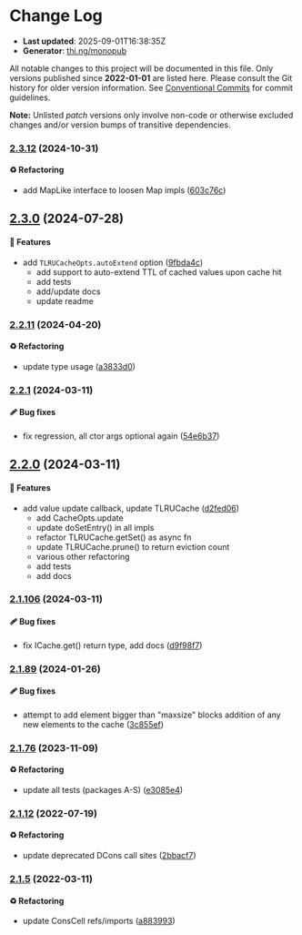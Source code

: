 # Change Log

- **Last updated**: 2025-09-01T16:38:35Z
- **Generator**: [thi.ng/monopub](https://thi.ng/monopub)

All notable changes to this project will be documented in this file.
Only versions published since **2022-01-01** are listed here.
Please consult the Git history for older version information.
See [Conventional Commits](https://conventionalcommits.org/) for commit guidelines.

**Note:** Unlisted _patch_ versions only involve non-code or otherwise excluded changes
and/or version bumps of transitive dependencies.

### [2.3.12](https://github.com/thi-ng/umbrella/tree/@thi.ng/cache@2.3.12) (2024-10-31)

#### ♻️ Refactoring

- add MapLike interface to loosen Map impls ([603c76c](https://github.com/thi-ng/umbrella/commit/603c76c))

## [2.3.0](https://github.com/thi-ng/umbrella/tree/@thi.ng/cache@2.3.0) (2024-07-28)

#### 🚀 Features

- add `TLRUCacheOpts.autoExtend` option ([9fbda4c](https://github.com/thi-ng/umbrella/commit/9fbda4c))
  - add support to auto-extend TTL of cached values upon cache hit
  - add tests
  - add/update docs
  - update readme

### [2.2.11](https://github.com/thi-ng/umbrella/tree/@thi.ng/cache@2.2.11) (2024-04-20)

#### ♻️ Refactoring

- update type usage ([a3833d0](https://github.com/thi-ng/umbrella/commit/a3833d0))

### [2.2.1](https://github.com/thi-ng/umbrella/tree/@thi.ng/cache@2.2.1) (2024-03-11)

#### 🩹 Bug fixes

- fix regression, all ctor args optional again ([54e6b37](https://github.com/thi-ng/umbrella/commit/54e6b37))

## [2.2.0](https://github.com/thi-ng/umbrella/tree/@thi.ng/cache@2.2.0) (2024-03-11)

#### 🚀 Features

- add value update callback, update TLRUCache ([d2fed06](https://github.com/thi-ng/umbrella/commit/d2fed06))
  - add CacheOpts.update
  - update doSetEntry() in all impls
  - refactor TLRUCache.getSet() as async fn
  - update TLRUCache.prune() to return eviction count
  - various other refactoring
  - add tests
  - add docs

### [2.1.106](https://github.com/thi-ng/umbrella/tree/@thi.ng/cache@2.1.106) (2024-03-11)

#### 🩹 Bug fixes

- fix ICache.get() return type, add docs ([d9f98f7](https://github.com/thi-ng/umbrella/commit/d9f98f7))

### [2.1.89](https://github.com/thi-ng/umbrella/tree/@thi.ng/cache@2.1.89) (2024-01-26)

#### 🩹 Bug fixes

- attempt to add element bigger than "maxsize" blocks addition of any new elements to the cache ([3c855ef](https://github.com/thi-ng/umbrella/commit/3c855ef))

### [2.1.76](https://github.com/thi-ng/umbrella/tree/@thi.ng/cache@2.1.76) (2023-11-09)

#### ♻️ Refactoring

- update all tests (packages A-S) ([e3085e4](https://github.com/thi-ng/umbrella/commit/e3085e4))

### [2.1.12](https://github.com/thi-ng/umbrella/tree/@thi.ng/cache@2.1.12) (2022-07-19)

#### ♻️ Refactoring

- update deprecated DCons call sites ([2bbacf7](https://github.com/thi-ng/umbrella/commit/2bbacf7))

### [2.1.5](https://github.com/thi-ng/umbrella/tree/@thi.ng/cache@2.1.5) (2022-03-11)

#### ♻️ Refactoring

- update ConsCell refs/imports ([a883993](https://github.com/thi-ng/umbrella/commit/a883993))

